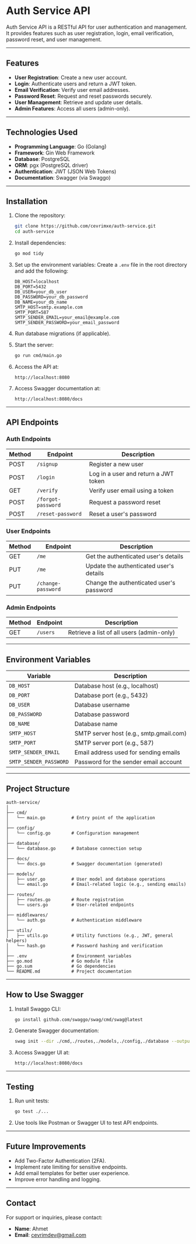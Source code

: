 
# Auth Service API

Auth Service API is a RESTful API for user authentication and management. It provides features such as user registration, login, email verification, password reset, and user management.

---

## Features

- **User Registration**: Create a new user account.
- **Login**: Authenticate users and return a JWT token.
- **Email Verification**: Verify user email addresses.
- **Password Reset**: Request and reset passwords securely.
- **User Management**: Retrieve and update user details.
- **Admin Features**: Access all users (admin-only).

---

## Technologies Used

- **Programming Language**: Go (Golang)
- **Framework**: Gin Web Framework
- **Database**: PostgreSQL
- **ORM**: pgx (PostgreSQL driver)
- **Authentication**: JWT (JSON Web Tokens)
- **Documentation**: Swagger (via Swaggo)

---

## Installation

1. Clone the repository:
   ```bash
   git clone https://github.com/cevrimxe/auth-service.git
   cd auth-service
   ```

2. Install dependencies:
   ```bash
   go mod tidy
   ```

3. Set up the environment variables:
   Create a `.env` file in the root directory and add the following:
   ```env
   DB_HOST=localhost
   DB_PORT=5432
   DB_USER=your_db_user
   DB_PASSWORD=your_db_password
   DB_NAME=your_db_name
   SMTP_HOST=smtp.example.com
   SMTP_PORT=587
   SMTP_SENDER_EMAIL=your_email@example.com
   SMTP_SENDER_PASSWORD=your_email_password
   ```

4. Run database migrations (if applicable).

5. Start the server:
   ```bash
   go run cmd/main.go
   ```

6. Access the API at:
   ```
   http://localhost:8080
   ```

7. Access Swagger documentation at:
   ```
   http://localhost:8080/docs
   ```

---

## API Endpoints

### Auth Endpoints

| Method | Endpoint          | Description                          |
|--------|-------------------|--------------------------------------|
| POST   | `/signup`         | Register a new user                 |
| POST   | `/login`          | Log in a user and return a JWT token|
| GET    | `/verify`         | Verify user email using a token     |
| POST   | `/forgot-password`| Request a password reset            |
| POST   | `/reset-password` | Reset a user's password             |

### User Endpoints

| Method | Endpoint          | Description                          |
|--------|-------------------|--------------------------------------|
| GET    | `/me`             | Get the authenticated user's details|
| PUT    | `/me`             | Update the authenticated user's details|
| PUT    | `/change-password`| Change the authenticated user's password|

### Admin Endpoints

| Method | Endpoint          | Description                          |
|--------|-------------------|--------------------------------------|
| GET    | `/users`          | Retrieve a list of all users (admin-only)|

---

## Environment Variables

| Variable             | Description                          |
|----------------------|--------------------------------------|
| `DB_HOST`            | Database host (e.g., localhost)     |
| `DB_PORT`            | Database port (e.g., 5432)          |
| `DB_USER`            | Database username                   |
| `DB_PASSWORD`        | Database password                   |
| `DB_NAME`            | Database name                       |
| `SMTP_HOST`          | SMTP server host (e.g., smtp.gmail.com) |
| `SMTP_PORT`          | SMTP server port (e.g., 587)        |
| `SMTP_SENDER_EMAIL`  | Email address used for sending emails |
| `SMTP_SENDER_PASSWORD` | Password for the sender email account |


---

## Project Structure

```
auth-service/
│
├── cmd/
│   └── main.go          # Entry point of the application
│
├── config/
│   └── config.go        # Configuration management
│
├── database/
│   └── database.go      # Database connection setup
│
├── docs/
│   └── docs.go          # Swagger documentation (generated)
│
├── models/
│   ├── user.go          # User model and database operations
│   └── email.go         # Email-related logic (e.g., sending emails)
│
├── routes/
│   ├── routes.go        # Route registration
│   └── users.go         # User-related endpoints
│
├── middlewares/
│   └── auth.go          # Authentication middleware
│
├── utils/
│   ├── utils.go         # Utility functions (e.g., JWT, general helpers)
│   └── hash.go          # Password hashing and verification
│
├── .env                 # Environment variables
├── go.mod               # Go module file
├── go.sum               # Go dependencies
└── README.md            # Project documentation
```

---

## How to Use Swagger

1. Install Swaggo CLI:
   ```bash
   go install github.com/swaggo/swag/cmd/swag@latest
   ```

2. Generate Swagger documentation:
   ```bash
   swag init --dir ./cmd,./routes,./models,./config,./database --output ./docs
   ```

3. Access Swagger UI at:
   ```
   http://localhost:8080/docs
   ```

---

## Testing

1. Run unit tests:
   ```bash
   go test ./...
   ```

2. Use tools like Postman or Swagger UI to test API endpoints.

---

## Future Improvements

- Add Two-Factor Authentication (2FA).
- Implement rate limiting for sensitive endpoints.
- Add email templates for better user experience.
- Improve error handling and logging.

---


## Contact

For support or inquiries, please contact:
- **Name**: Ahmet
- **Email**: cevrimdev@gmail.com



